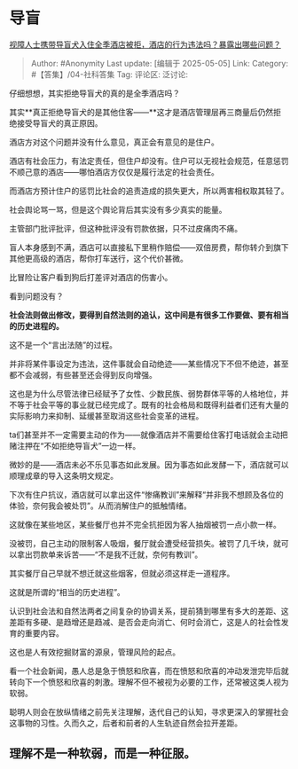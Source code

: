 # 导盲
[视障人士携带导盲犬入住全季酒店被拒，酒店的行为违法吗？暴露出哪些问题？](https://www.zhihu.com/question/1902424982971183724/answer/1902777957774255559)

> Author: #Anonymity
> Last update: [编辑于 2025-05-05]
> Link:
> Category: #【答集】/04-社科答集
> Tag:
> 评论区:
> 泛讨论:

仔细想想，其实拒绝导盲犬的真的是全季酒店吗？

其实**真正拒绝导盲犬的是其他住客——**这才是酒店管理层再三商量后仍然拒绝接受导盲犬的真正原因。

酒店方对这个问题并没有什么意见，真正会有意见的是住户。

酒店有社会压力，有法定责任，但住户却没有。住户可以无视社会规范，任意惩罚不顺己意的酒店——哪怕酒店方仅仅是履行法定的社会责任。

而酒店方预计住户的惩罚比社会的追责造成的损失更大，所以两害相权取其轻了。

社会舆论骂一骂，但是这个舆论背后其实没有多少真实的能量。

主管部门批评批评，但这种批评没有罚款依据，只不过皮痛肉不痛。

盲人本身感到不满，酒店可以直接私下里稍作赔偿——双倍房费，帮你转介到旗下其他更高级的酒店，帮你打车送行，这个代价甚微。

比冒险让客户看到狗后打差评对酒店的伤害小。

看到问题没有？

**社会法则做出修改，要得到自然法则的追认，这中间是有很多工作要做、要有相当的历史进程的。**

这不是一个“言出法随”的过程。

并非将某件事设定为违法，这件事就会自动绝迹——某些情况下不但不绝迹，甚至都不会减弱，有些甚至还会得到反向增强。

这也是为什么尽管法律已经赋予了女性、少数民族、弱势群体平等的人格地位，并不等于社会平等的事业就已经完成了。既有的社会格局和既得利益者们还有大量的实际影响力来抑制、延缓甚至取消这些社会变革的进程。

ta们甚至并不一定需要主动的作为——就像酒店并不需要给住客打电话就会主动把赌注押在“不如拒绝导盲犬”一边一样。

微妙的是——酒店未必不乐见事态如此发展。因为事态如此发酵一下，酒店就可以顺理成章的导入这条明文规定。

下次有住户抗议，酒店就可以拿出这件“惨痛教训”来解释“并非我不想顾及各位的体验，奈何我会被处罚”。从而消解住户的抵触情绪。

这就像在某些地区，某些餐厅也并不完全抗拒因为客人抽烟被罚一点小款一样。

没被罚，自己主动的限制客人吸烟，餐厅就会遭受经营损失。被罚了几千块，就可以拿出罚款单来诉苦——“不是我不迁就，奈何有教训”。

其实餐厅自己早就不想迁就这些烟客，但就必须这样走一道程序。

这就是所谓的“相当的历史进程”。

认识到社会法和自然法两者之间复杂的协调关系，提前猜到哪里有多大的差距、这差距有多硬、是趋增还是趋减、是否会走向消亡、何时会消亡，这是人的社会性发育的重要内容。

这也是人有效挖掘财富的源泉，管理风险的起点。

看一个社会新闻，愚人总是急于愤怒和欣喜，而在愤怒和欣喜的冲动发泄完毕后就转向下一个愤怒和欣喜的刺激。理解不但不被视为必要的工作，还常被这类人视为软弱。

聪明人则会在放纵情绪之前先关注理解，迭代自己的认知，寻求更深入的掌握社会这事物的习性。久而久之，后者和前者的人生轨迹自然会拉开差距。

## **理解不是一种软弱，而是一种征服。**
